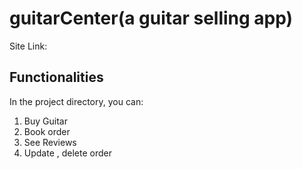 # guitarCenter(a guitar selling app)

Site Link: 

## Functionalities

In the project directory, you can:

1. Buy Guitar
2. Book order
3. See Reviews
4. Update , delete order
